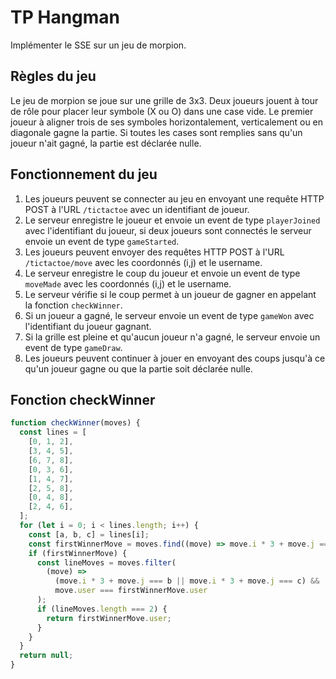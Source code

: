 # TP Hangman
Implémenter le SSE sur un jeu de morpion.

## Règles du jeu
Le jeu de morpion se joue sur une grille de 3x3. Deux joueurs jouent à tour de rôle pour placer leur symbole (X ou O) dans une case vide. Le premier joueur à aligner trois de ses symboles horizontalement, verticalement ou en diagonale gagne la partie. Si toutes les cases sont remplies sans qu'un joueur n'ait gagné, la partie est déclarée nulle.

## Fonctionnement du jeu
1. Les joueurs peuvent se connecter au jeu en envoyant une requête HTTP POST à l'URL `/tictactoe` avec un identifiant de joueur.
2. Le serveur enregistre le joueur et envoie un event de type `playerJoined` avec l'identifiant du joueur, si deux joueurs sont connectés le serveur envoie un event de type `gameStarted`.
3. Les joueurs peuvent envoyer des requêtes HTTP POST à l'URL `/tictactoe/move` avec les coordonnés (i,j) et le username.
4. Le serveur enregistre le coup du joueur et envoie un event de type `moveMade` avec les coordonnés (i,j) et le username.
5. Le serveur vérifie si le coup permet à un joueur de gagner en appelant la fonction `checkWinner`.
6. Si un joueur a gagné, le serveur envoie un event de type `gameWon` avec l'identifiant du joueur gagnant.
7. Si la grille est pleine et qu'aucun joueur n'a gagné, le serveur envoie un event de type `gameDraw`.
8. Les joueurs peuvent continuer à jouer en envoyant des coups jusqu'à ce qu'un joueur gagne ou que la partie soit déclarée nulle.

## Fonction checkWinner
```js
function checkWinner(moves) {
  const lines = [
    [0, 1, 2],
    [3, 4, 5],
    [6, 7, 8],
    [0, 3, 6],
    [1, 4, 7],
    [2, 5, 8],
    [0, 4, 8],
    [2, 4, 6],
  ];
  for (let i = 0; i < lines.length; i++) {
    const [a, b, c] = lines[i];
    const firstWinnerMove = moves.find((move) => move.i * 3 + move.j === a);
    if (firstWinnerMove) {
      const lineMoves = moves.filter(
        (move) =>
          (move.i * 3 + move.j === b || move.i * 3 + move.j === c) &&
          move.user === firstWinnerMove.user
      );
      if (lineMoves.length === 2) {
        return firstWinnerMove.user;
      }
    }
  }
  return null;
}
```